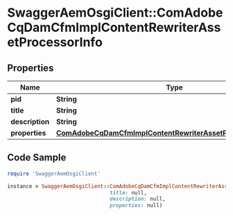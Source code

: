 # SwaggerAemOsgiClient::ComAdobeCqDamCfmImplContentRewriterAssetProcessorInfo

## Properties

Name | Type | Description | Notes
------------ | ------------- | ------------- | -------------
**pid** | **String** |  | [optional] 
**title** | **String** |  | [optional] 
**description** | **String** |  | [optional] 
**properties** | [**ComAdobeCqDamCfmImplContentRewriterAssetProcessorProperties**](ComAdobeCqDamCfmImplContentRewriterAssetProcessorProperties.md) |  | [optional] 

## Code Sample

```ruby
require 'SwaggerAemOsgiClient'

instance = SwaggerAemOsgiClient::ComAdobeCqDamCfmImplContentRewriterAssetProcessorInfo.new(pid: null,
                                 title: null,
                                 description: null,
                                 properties: null)
```


